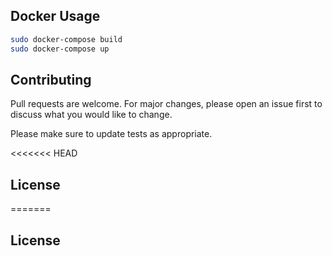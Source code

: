
## Docker Usage

```bash
sudo docker-compose build
sudo docker-compose up
```

## Contributing
Pull requests are welcome. For major changes, please open an issue first to discuss what you would like to change.

Please make sure to update tests as appropriate.

<<<<<<< HEAD
## License
=======
## License
